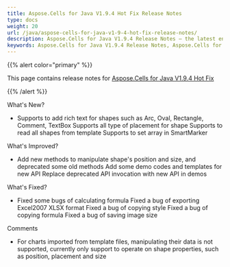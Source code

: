 ```yaml
---
title: Aspose.Cells for Java V1.9.4 Hot Fix Release Notes
type: docs
weight: 20
url: /java/aspose-cells-for-java-v1-9-4-hot-fix-release-notes/
description: Aspose.Cells for Java V1.9.4 Release Notes – the latest enhancements, new features, and fixes.
keywords: Aspose.Cells for Java V1.9.4 Release Notes, Aspose.Cells for Java V1.9.4 updates and fixes
---
```


{{% alert color="primary" %}} 

This page contains release notes for [Aspose.Cells for Java V1.9.4 Hot Fix](https://downloads.aspose.com/cells/java/new-releases/aspose.cells-for-java-v1.9.4-hot-fix/)

{{% /alert %}} 

What's New? 

- Supports to add rich text for shapes such as Arc, Oval, Rectangle, Comment, TextBox
  Supports all type of placement for shape 
  Supports to read all shapes from template 
  Supports to set array in SmartMarker 

What's Improved? 

- Add new methods to manipulate shape's position and size, and deprecated some old methods
  Add some demo codes and templates for new API 
  Replace deprecated API invocation with new API in demos 

What's Fixed? 

- Fixed some bugs of calculating formula
  Fixed a bug of exporting Excel2007 XLSX format 
  Fixed a bug of copying style 
  Fixed a bug of copying formula 
  Fixed a bug of saving image size 

Comments 

- For charts imported from template files, manipulating their data is not supported, currently only support to operate on shape properties, such as position, placement and size

